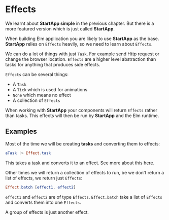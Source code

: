 
# Effects

We learnt about __StartApp simple__ in the previous chapter. But there is a more featured version which is just called __StartApp__. 

When building Elm application you are likely to use __StartApp__ as the base. __StartApp__ relies on `Effects` heavily, so we need to learn about `Effects`.

We can do a lot of things with just `Task`. For example send Http request or change the browser location. `Effects` are a higher level abstraction than tasks for anything that produces side effects.

`Effects` can be several things:

- A `Task`
- A `Tick` which is used for animations
- `None` which means no effect
- A collection of `Effects`

When working with __StartApp__ your components will return `Effects` rather than tasks. This effects will then be run by __StartApp__ and the Elm runtime.

## Examples

Most of the time we will be creating __tasks__ and converting them to effects:

```elm
aTask |> Effect.task
```

This takes a task and converts it to an effect. See more about this [here](http://package.elm-lang.org/packages/evancz/elm-effects/2.0.1/Effects#task).

Other times we will return a collection of effects to run, be we don't return a list of effects, we return just `Effects`:

```elm
Effect.batch [effect1, effect2]
```

`effect1` and `effect2` are of type `Effects`. `Effect.batch` take a list of `Effects` and converts them into one `Effects`.

A group of effects is just another effect.